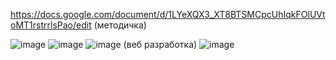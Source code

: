 https://docs.google.com/document/d/1LYeXQX3_XT8BTSMCpcUhIqkFOlUVtoMT1rstrrlsPao/edit     (методичка)

![image](https://github.com/OlgaChubova205/Olimp/assets/112687883/0b14cd74-9be1-440f-aaf8-2989b3b9128b)
![image](https://github.com/OlgaChubova205/Olimp/assets/112687883/2f352268-da35-497f-95cb-0ec19355bc5b)
![image](https://github.com/OlgaChubova205/Olimp/assets/112687883/2e16e7d7-95ca-4c00-87d1-434fbcb641c1)    (веб разработка)
![image](https://github.com/OlgaChubova205/Olimp/assets/112687883/1bd01fac-d8bd-4a8c-b4e7-1304ebec3d41)

